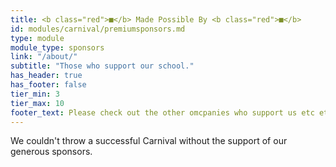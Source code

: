 ```yaml
---
title: <b class="red">■</b> Made Possible By <b class="red">■</b>
id: modules/carnival/premiumsponsors.md
type: module
module_type: sponsors
link: "/about/"
subtitle: "Those who support our school."
has_header: true
has_footer: false
tier_min: 3
tier_max: 10
footer_text: Please check out the other omcpanies who support us etc etc etc needs link here.
---
```

We couldn't throw a successful Carnival without the support of our generous sponsors.